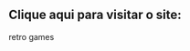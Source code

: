 ## Clique aqui para visitar o site: 
<a hrfe = "https://dev-amaral.github.io/site-de-jogos-retro/"> retro games</a>
